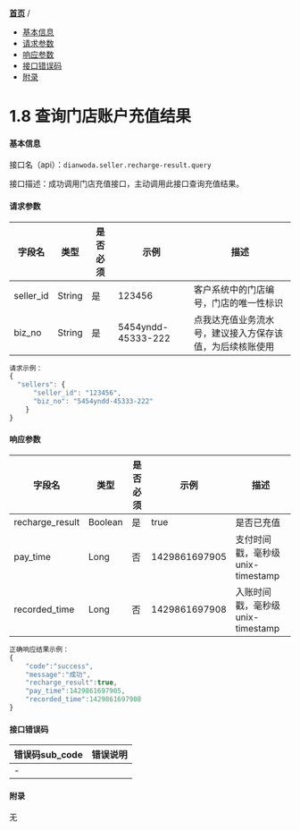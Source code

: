 [**首页**](https://open.dianwoda.com/) /


- <a href="#基本信息">基本信息</a>
- <a href="#请求参数">请求参数</a>
- <a href="#响应参数">响应参数</a>
- <a href="#接口错误码">接口错误码</a>
- <a href="#附录">附录</a>


# 1.8 查询门店账户充值结果

#### 基本信息

接口名（api）：`dianwoda.seller.recharge-result.query`

接口描述：成功调用门店充值接口，主动调用此接口查询充值结果。


#### 请求参数
字段名 | 类型 | 是否必须 | 示例 | 描述
---|---|---|---|---
seller_id|String|是|123456|客户系统中的门店编号，门店的唯一性标识
biz_no|String|是|5454yndd-45333-222|点我达充值业务流水号，建议接入方保存该值，为后续核账使用

```javascript
请求示例：
{
  "sellers": {
      "seller_id": "123456",
      "biz_no": "5454yndd-45333-222"
    }
}
```

#### 响应参数

字段名 | 类型 | 是否必须 | 示例 | 描述
---|---|---|---|---
recharge_result|Boolean| 是 | true | 是否已充值
pay_time|Long| 否 | 1429861697905 | 支付时间戳，毫秒级unix-timestamp
recorded_time|Long| 否 | 1429861697908 | 入账时间戳，毫秒级unix-timestamp

```javascript
正确响应结果示例：
{
	"code":"success",
	"message":"成功",
	"recharge_result":true,
	"pay_time":1429861697905,
	"recorded_time":1429861697908
}
```

#### 接口错误码
错误码sub_code | 错误说明
---|---
|-


#### 附录
无
